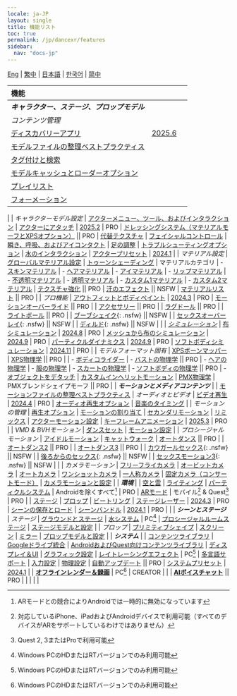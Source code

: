 ```yaml
---
locale: ja-JP
layout: single
title: 機能リスト
toc: true
permalink: /jp/dancexr/features
sidebar:
  nav: "docs-jp"
---
```

[Eng](/dancexr/features) | [繁中](/tw/dancexr/features) | [日本語](/jp/dancexr/features) | [한국어](/kr/dancexr/features) | [简中](/zh/dancexr/features)

| 機能 |  |  |
| :--- | --- |---: |
| ***キャラクター、ステージ、プロップモデル*** 
| *コンテンツ管理*
| [ディスカバリーアプリ](features/discovery) | [2025.6](releases/2025.6.md)
| [モデルファイルの整理ベストプラクティス](preparecontent#3d-models)
| [タグ付けと検索](features/tagging) 
| [モデルキャッシュとローダーオプション](features/loader_options) 
| [プレイリスト](features/actor_playlist)
| [フォーメーション](features/formation)
|
| *キャラクターモデル設定*
| [アクターメニュー、ツール、およびインタラクション](features/actor_tools)
| [アクターにアタッチ](features/attach-to-actor.md) | [2025.2](releases/2025.2) | PRO
| [ドレッシングシステム（マテリアルモーフとXPSオプション）](features/optionals) || PRO
| [代替テクスチャ](features/alternative_textures)
| [フェイシャルコントロール](features/facial_control)
| [瞬き、呼吸、およびアイコンタクト](features/eyecontact)
| [足の調整](features/feet_adjustments)
| [トラブルシューティングオプション](features/troubleshooting_options)
| [水のインタラクション](features/water_interaction.md)
| [アクタープリセット](features/actor_presets.md) | [2024.1](releases/2024.1.md)
|
| *マテリアル設定*
| [グローバルマテリアル設定](features/material_global.md)
| [トゥーンシェーディング](features/toon_shading.md)
| マテリアルカテゴリ
| - [スキンマテリアル](features/material_skin.md)
| - [ヘアマテリアル](features/material_hair.md)
| - [アイマテリアル](features/material_eyes.md)
| - [リップマテリアル](features/material_lips.md)
| - [不透明マテリアル](features/material_opaque.md)
| - [透明マテリアル](features/material_transparent.md)
| - [カスタム1マテリアル](features/material_custom1.md)
| - [カスタム2マテリアル](features/material_custom1.md)
| [テクスチャ強化](features/texture_enhancement.md) || PRO
| [汗のエフェクト](features/sweat_effect.md) || NSFW
| [マテリアルリスト](features/material_settings.md#material-list) || PRO
|
| *プロ機能*
| [アウトフィットとボディペイント](features/outfit_body_paint) | [2024.3](releases/2024.3.md) | PRO
| [モーションオーバーライド](features/motion_override) || PRO |
| [アクセサリー](features/accessory.md) || PRO |
| [ラグドール](features/ragdoll.md) || PRO |
| [ライトボール](features/lightball.md) || PRO |
| [ブーブシェイク](features/boob_shake_sex_overlay){: .nsfw} || NSFW |
| [セックスオーバーレイ](features/boob_shake_sex_overlay){: .nsfw} || NSFW |
| [ディルド](features/dildo){: .nsfw} || NSFW |
|
| *[シミュレーション](features/simulation.md)*
| [布シミュレーション](features/cloth_simulation.md) | [2024.8](releases/2024.8.md) | PRO
| [メッシュから布のシミュレーション](features/cloth_simulation.md#mesh_to_cloth) | [2024.9](releases/2024.9.md) | PRO
| [パーティクルダイナミクス](features/particle_dynamics.md) | [2024.9](releases/2024.9.md) | PRO
| [ソフトボディシミュレーション](features/particle_dynamics.md#softbody) | [2024.11](releases/2024.9.md) | PRO
|
| *モデルフォーマット固有*
| [XPSボーンマッパー](features/bone_mapper.md)
| [XPS物理学](features/xps_physics) || PRO |
| - [ボディコライダー](features/xps_body_colliders.md)
| - [バストの物理学](features/xps_boobs.md) || PRO
| - [ヘアの物理学](features/xps_hair.md)
| - [服の物理学](features/xps_cloth.md)
| - [スカートの物理学](features/xps_skirt.md)
| - [ソフトボディの物理学](features/xps_softbody.md) || PRO
| - [オブジェクトをデタッチ](features/xps_detach.md)
| [カスタムインヘリットモーション](features/custom_inherit.md)
| [PMX物理学](features/pmx_physics)
| PMXブレンドシェイプモーフ || PRO
|
| ***モーションとメディアコンテンツ*** |
| [モーションファイルの整理ベストプラクティス](preparecontent#motion-files)
| *オーディオとビデオ*
| [ビデオ再生](features/video_playback) | [2024.4](releases/2024.4.md) | PRO
| [オーディオ再生オプション](features/audio_options)
| [音楽のタイミング](features/music_timing)
|
| *モーションの管理*
| [再生オプション](features/playback_options)
| [モーションの割り当て](features/assign_motion)
| [セカンダリモーション](features/secondary_motion)
| [リミックス](features/remix)
| [アクターモーション設定](features/actor_motion_settings)
| [キーフレームアニメーション](features/keyframe_animation.md) | [2025.3](releases/2025.3.md) | PRO
|
| *VMD & BVHモーション*
| [ダンスセット](features/dance_set)
| [モーション設定](features/motion_settings)
|
| *プロシージャルモーション*
| [アイドルモーション](features/idle_motion.md)
| [キャットウォーク](features/catwalk.md)
| [オートダンス](features/autodance) || PRO |
| [オートダンス2](features/autodance2) || PRO |
| [オートダンス3](features/autodance3.md) || PRO |
| [カウガールセックス](features/scg_motion){: .nsfw} || NSFW |
| [後ろからのセックス](features/sfb_motion){: .nsfw} || NSFW |
| [セックスモーション3](features/sm3_motion){: .nsfw} || NSFW |
|
| *カメラモーション*
| [フリーフライカメラ](features/camera)
| [オービットカメラ](features/camera)
| [オートカメラ](features/camera)
| [ワンショットカメラ](features/camera)
| [一人称カメラ](features/camera)
| [固定カメラ（コンサートモード）](features/camera)
| [カメラモーションと設定](features/camera)
|
| ***環境*** |
| [空と雲](features/skymap)
| [ライティング](features/lighting)
| [パーティクルシステム](features/particles) | Androidを除くすべて[^4] | PRO
| [ARモード](features/ar_mode) | モバイル[^2] & Quest[^3] | PRO | 
| [ステージ](features/stages)
| [プロップ](features/props)
| [ビートリング](features/beats_ring.md)
| [ステージレーザー](features/laser.md) | [2024.3](releases/2024.3.md) | PRO
| [シーンの保存とロード](features/save_scene.md)
| [シーンバンドル](features/scene_bundle.md) | [2024.1](releases/2024.1.md) | PRO |
|
| ***シーンとステージ***
| *ステージ*
| [グラウンドとステージ](features/ground)
| [水システム](features/water_system.md) | PC[^1]
| [プロシージャルルームステージ](features/room_stage)
| [ステージモデルと設定](features/stages)
|
| *プロップ*
| [プリミティブシェイプ](features/primitive_shapes)
| [スクリーン](features/screen.md)
| [ミラー](features/mirror.md)
| [プロップモデルと設定](features/props.md)
|
| ***システム*** |
| [コンテンツライブラリ](preparecontent)
| [Googleドライブ統合](features/googledrive)
| [AndroidおよびQuest向けコンテンツライブラリ](content_android_quest)
| [ディスプレイ＆UI](features/display_settings)
| [グラフィック設定](features/graphics)
| [レイトレーシングエフェクト](features/raytracing.md) | PC[^1]
| [多言語サポート](features/languages.md)
| [入力設定](features/controls)
| [物理設定](features/system_physics)
| [自動アップデート](features/autoupdate) || PRO
| [システムプリセット](features/system_presets.md) | [2024.1](releases/2024.1.md)
|
| [**オフラインレンダー＆録画**](creator.md) | PC[^1] | CREATOR | 
|
| [**AIボイスチャット**](ai_chat) || PRO |
|  |  |  |


[^1]: Windows PCのHDまたはRTバージョンでのみ利用可能

[^2]: 対応しているiPhone、iPadおよびAndroidデバイスで利用可能（すべてのデバイスがARをサポートしているわけではありません）

[^3]: Quest 2, 3またはProで利用可能

[^4]: ARモードとの競合によりAndroidでは一時的に無効になっています